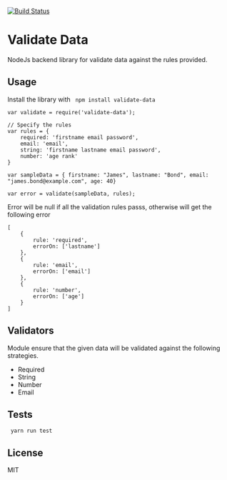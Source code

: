[![Build Status](https://travis-ci.org/exp-anoop/validate-data.svg?branch=master)](https://travis-ci.org/exp-anoop/validate-data)
# Validate Data
NodeJs backend library for validate data against the rules provided.

## Usage
Install the library with  ``` npm install validate-data```

```
var validate = require('validate-data');

// Specify the rules
var rules = {
    required: 'firstname email password',
    email: 'email',
    string: 'firstname lastname email password',
    number: 'age rank'
}

var sampleData = { firstname: "James", lastname: "Bond", email: "james.bond@example.com", age: 40}

var error = validate(sampleData, rules);
````
Error will be null if all the validation rules passs, otherwise will get the following error

```
[
    {
        rule: 'required',
        errorOn: ['lastname']
    },
    {
        rule: 'email',
        errorOn: ['email']
    },
    {
        rule: 'number',
        errorOn: ['age']
    }
]
```

## Validators
Module ensure that the given data will be validated against the following strategies.
  - Required
  - String
  - Number
  - Email

## Tests
``` yarn run test```

## License
MIT